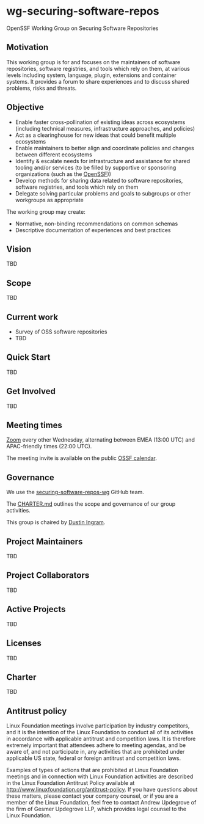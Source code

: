 # wg-securing-software-repos

OpenSSF Working Group on Securing Software Repositories

## Motivation

This working group is for and focuses on the maintainers of software repositories, software registries, and tools which rely on them, at various levels including system, language, plugin, extensions and container systems. It provides a forum to share experiences and to discuss shared problems, risks and threats.

## Objective

* Enable faster cross-pollination of existing ideas across ecosystems (including technical measures, infrastructure approaches, and policies)
* Act as a clearinghouse for new ideas that could benefit multiple ecosystems
* Enable maintainers to better align and coordinate policies and changes between different ecosystems
* Identify & escalate needs for infrastructure and assistance for shared tooling and/or services (to be filled by supportive or sponsoring organizations (such as the [OpenSSF](https://www.openssf.org/)))
* Develop methods for sharing data related to software repositories, software registries, and tools which rely on them
* Delegate solving particular problems and goals to subgroups or other workgroups as appropriate

The working group may create:

* Normative, non-binding recommendations on common schemas
* Descriptive documentation of experiences and best practices

## Vision

TBD

## Scope

TBD

## Current work

* Survey of OSS software repositories
* TBD

## Quick Start

TBD

## Get Involved

TBD

## Meeting times

[Zoom](https://zoom.us/j/94941582286?pwd=SjdwZmY1eit6RlhiS1RsLzBZK3pVdz09) every other Wednesday, alternating between EMEA (13:00 UTC) and APAC-friendly times (22:00 UTC).

The meeting invite is available on the public [OSSF calendar](https://calendar.google.com/calendar?cid=czYzdm9lZmhwNWk5cGZsdGI1cTY3bmdwZXNAZ3JvdXAuY2FsZW5kYXIuZ29vZ2xlLmNvbQ).

## Governance

We use the [securing-software-repos-wg](https://github.com/orgs/ossf/teams/securing-software-repos-wg) GitHub team.

The [CHARTER.md](https://github.com/ossf/wg-securing-software-repos/blob/main/CHARTER.md) outlines the scope and governance of our group activities.

This group is chaired by [Dustin Ingram](https://github.com/di).

## Project Maintainers

TBD

## Project Collaborators

TBD

## Active Projects

TBD

## Licenses

TBD

## Charter

TBD

## Antitrust policy

Linux Foundation meetings involve participation by industry competitors, and it is the intention of the Linux Foundation to conduct all of its activities in accordance with applicable antitrust and competition laws. It is therefore extremely important that attendees adhere to meeting agendas, and be aware of, and not participate in, any activities that are prohibited under applicable US state, federal or foreign antitrust and competition laws.

Examples of types of actions that are prohibited at Linux Foundation meetings and in connection with Linux Foundation activities are described in the Linux Foundation Antitrust Policy available at <http://www.linuxfoundation.org/antitrust-policy>. If you have questions about these matters, please contact your company counsel, or if you are a member of the Linux Foundation, feel free to contact Andrew Updegrove of the firm of Gesmer Updegrove LLP, which provides legal counsel to the Linux Foundation.